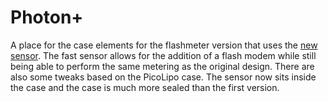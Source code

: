# Photon+

A place for the case elements for the flashmeter version that uses the [new sensor](https://www.veeb.ch/projects/flash-aaahhh-ahhhhhh). The fast sensor allows for the addition of a flash modem while still being able to perform the same metering as the original design. 
There are also some tweaks based on the PicoLipo case. The sensor now sits inside the case and the case is much more sealed than the first version.
